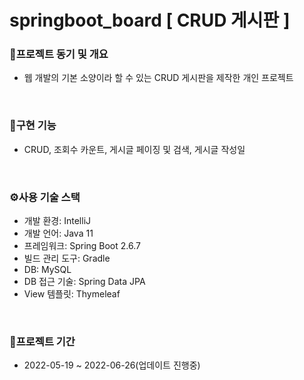 # springboot_board [ CRUD 게시판 ]


### 📝프로젝트 동기 및 개요
- 웹 개발의 기본 소양이라 할 수 있는 CRUD 게시판을 제작한 개인 프로젝트
 <br/>

### 🎈구현 기능
- CRUD, 조회수 카운트, 게시글 페이징 및 검색, 게시글 작성일
<br/>

### ⚙사용 기술 스택
- 개발 환경: IntelliJ
- 개발 언어: Java 11
- 프레임워크: Spring Boot 2.6.7
- 빌드 관리 도구: Gradle
- DB: MySQL
- DB 접근 기술: Spring Data JPA
- View 템플릿: Thymeleaf
<br/>

### 📆프로젝트 기간
- 2022-05-19 ~ 2022-06-26(업데이트 진행중)
